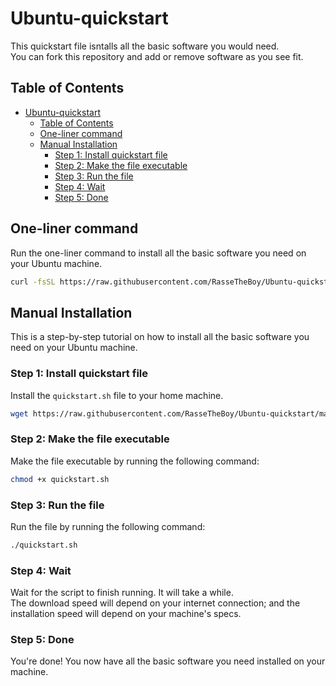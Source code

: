 # Ubuntu-quickstart

This quickstart file isntalls all the basic software you would need.\
You can fork this repository and add or remove software as you see fit.

## Table of Contents

- [Ubuntu-quickstart](#ubuntu-quickstart)
  - [Table of Contents](#table-of-contents)
  - [One-liner command](#one-liner-command)
  - [Manual Installation](#manual-installation)
    - [Step 1: Install quickstart file](#step-1-install-quickstart-file)
    - [Step 2: Make the file executable](#step-2-make-the-file-executable)
    - [Step 3: Run the file](#step-3-run-the-file)
    - [Step 4: Wait](#step-4-wait)
    - [Step 5: Done](#step-5-done)

## One-liner command

Run the one-liner command to install all the basic software you need on your Ubuntu machine.

```bash
curl -fsSL https://raw.githubusercontent.com/RasseTheBoy/Ubuntu-quickstart/main/quickstart_script.sh | sh
```

## Manual Installation

This is a step-by-step tutorial on how to install all the basic software you need on your Ubuntu machine.

### Step 1: Install quickstart file

Install the `quickstart.sh` file to your home machine.

```bash
wget https://raw.githubusercontent.com/RasseTheBoy/Ubuntu-quickstart/main/quickstart.sh -O quickstart.sh
```

### Step 2: Make the file executable

Make the file executable by running the following command:

```bash
chmod +x quickstart.sh
```

### Step 3: Run the file

Run the file by running the following command:

```bash
./quickstart.sh
```

### Step 4: Wait

Wait for the script to finish running. It will take a while.\
The download speed will depend on your internet connection;
and the installation speed will depend on your machine's specs.

### Step 5: Done

You're done! You now have all the basic software you need installed on your machine.